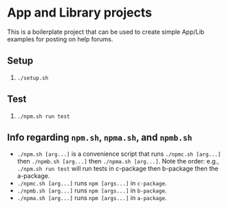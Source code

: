 # App and Library projects

This is a boilerplate project that can be used to create simple App/Lib examples for posting on help forums.

## Setup

1. `./setup.sh`

## Test

1. `./npm.sh run test`

## Info regarding `npm.sh`, `npma.sh`, and `npmb.sh`

* `./npm.sh [arg...]` is a convenience script that runs `./npmc.sh [arg...]` then `./npmb.sh [arg...]` then `./npma.sh [arg...]`. Note the order: e.g., `./npm.sh run test` will run tests in c-package then b-package then the a-package.
* `./npmc.sh [arg...]` runs `npm [args...]` in `c-package`.
* `./npmb.sh [arg...]` runs `npm [args...]` in `b-package`.
* `./npma.sh [arg...]` runs `npm [args...]` in `a-package`.
